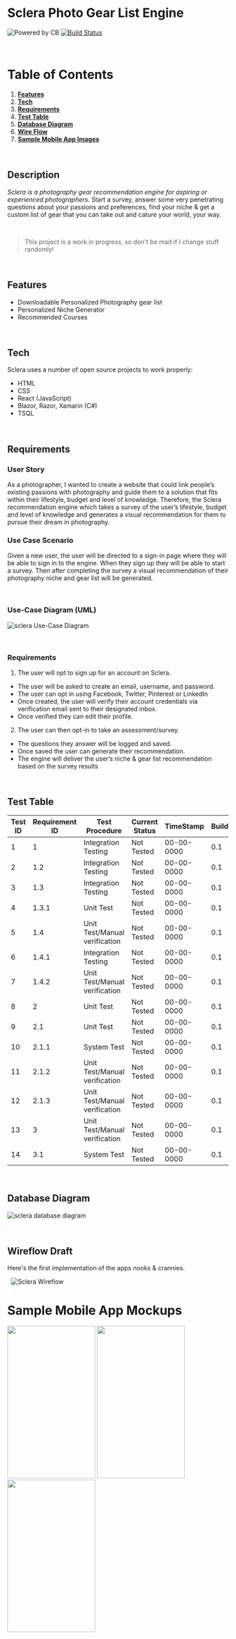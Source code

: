 # Sclera Photo Gear List Engine 

![Powered by CB](https://github.com/merchp/sclera/blob/bf3ad0b4723723f7e08ee73ac7834dc176aa2f56/Powered%20by%20CB%5B169%5D.png) [![Build Status](https://travis-ci.com/merchp/sclera.svg?branch=master)](https://travis-ci.com/github/merchp/sclera)

&nbsp;
# Table of Contents

1. **[Features](#Features)** 
2. **[Tech](#Tech)**
3. **[Requirements](Requirements)**
4. **[Test Table](Test-Table)**
5. **[Database Diagram](#Database-Diagram)**
6. **[Wire Flow](#WireflowDraft)**
7. **[Sample Mobile App Images](#SampleMobileAppImages)**

&nbsp;
## Description
 
*Sclera is a photography gear recommendation engine for aspiring or experienced photographers.* Start a survey, answer some very penetrating questions about your passions and preferences, find your niche & get a custom list of gear that you can take out and cature your world, your way.  

&nbsp;

> This project is a work in progress, so don't be mad if I change stuff randomly!

&nbsp;
## Features 


- Downloadable Personalized Photography gear list
- Personalized Niche Generator
- Recommended Courses

&nbsp;
## Tech

Sclera uses a number of open source projects to work properly:

- HTML
- CSS
- React (JavaScript)
- Blazor, Razor, Xamarin (C#)
- TSQL


&nbsp;
## Requirements

###  User Story
As a photographer, I wanted to create a website that could link people’s existing passions with photography and guide them to a solution that fits within their lifestyle, budget and level of knowledge. Therefore, the Sclera recommendation engine which takes a survey of the user’s lifestyle, budget and level of knowledge and generates a visual recommendation for them to pursue their dream in photography.

### Use Case Scenario 

Given a new user, the user will be directed to a sign-in page where they will be able to sign in to the engine. When they sign up they will be able to start a survey. Then after completing the survey a visual recommendation of their photography niche and gear list will be generated.

&nbsp;
### Use-Case Diagram (UML)

![sclera Use-Case Diagram](https://github.com/merchp/sclera/blob/3d5898ab8de35b4d9d39e15b7ddcc8f6549bf8f3/UML.png)

&nbsp;
### Requirements 

1. The user will opt to sign up for an account on Sclera.
- The user will be asked to create an email, username, and password.
- The user can opt in using Facebook, Twitter, Pinterest or LinkedIn
- Once created, the user will verify their account credentials via verification email sent to their designated inbox.
- Once verified they can edit their profile.

2.	The user can then opt-in to take an assessment/survey.
- The questions they answer will be logged and saved.
- Once saved the user can generate their recommendation.
- The engine will deliver the user’s niche  & gear list recommendation based on the survey results

&nbsp;
## Test Table

| Test ID | Requirement ID | Test Procedure | Current Status | TimeStamp | Build/Version |
|---------|----------------|----------------|----------------|-----------|---------------|
| 1       | 1			     | Integration Testing  | Not Tested     | 00-00-0000 | 0.1          |
| 2       | 1.2			   | Integration Testing  | Not Tested     | 00-00-0000 | 0.1          |
| 3       | 1.3			   | Integration Testing  | Not Tested     | 00-00-0000 | 0.1          |
| 4       | 1.3.1		  | Unit Test            | Not Tested     | 00-00-0000 | 0.1          |
| 5       | 1.4			   | Unit Test/Manual verification         | Not Tested     | 00-00-0000 | 0.1 |
| 6       | 1.4.1			 | Integration Testing  | Not Tested     | 00-00-0000 | 0.1 |
| 7       | 1.4.2			 | Unit Test/Manual verification         | Not Tested     | 00-00-0000 | 0.1          |
| 8       | 2		      | Unit Test            | Not Tested     | 00-00-0000 | 0.1     |
| 9       | 2.1		    | Unit Test            | Not Tested     | 00-00-0000 | 0.1          |
| 10      | 2.1.1		  | System Test          | Not Tested     | 00-00-0000 | 0.1          |
| 11      | 2.1.2	   | Unit Test/Manual verification | Not Tested     | 00-00-0000 | 0.1|
| 12      | 2.1.3	   | Unit Test/Manual verification | Not Tested     | 00-00-0000 | 0.1|
| 13      | 3	       | Unit Test/Manual verification | Not Tested     | 00-00-0000 | 0.1|
| 14      | 3.1	     | System Test          | Not Tested     | 00-00-0000 | 0.1|



&nbsp;
## Database Diagram

![sclera database diagram](https://user-images.githubusercontent.com/46344252/108671946-1cadca00-7496-11eb-9973-67024e2a6691.JPG)

&nbsp;
## Wireflow Draft
Here's the first implementation of the apps nooks & crannies.

&nbsp;
![Sclera Wireflow](https://user-images.githubusercontent.com/46344252/108671452-53371500-7495-11eb-9764-6737901b3530.png)

# Sample Mobile App Mockups
<img src="https://github.com/merchp/sclera/blob/eb734656a39012409a2206eb34142496a5a34d0b/rf%2015-35mm%20product%20page%20-%20mobile.jpg" width="200" height="346"/>
<img src="https://github.com/merchp/sclera/blob/eb734656a39012409a2206eb34142496a5a34d0b/r%20pics%20-%20mobile.jpg" width="200" height="346"/>
<img src="https://github.com/merchp/sclera/blob/eb734656a39012409a2206eb34142496a5a34d0b/r%20bop%20page%20-%20mobile.jpg" width="200" height="346"/>


